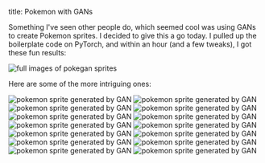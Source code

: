 title: Pokemon with GANs

Something I've seen other people do, which seemed cool was using GANs to create Pokemon sprites. I decided to give this a go today. I pulled up the boilerplate code on PyTorch, and within an hour (and a few tweaks), I got these fun results:

![full images of pokegan sprites](images/fakemon2.png)

Here are some of the more intriguing ones:

![pokemon sprite generated by GAN](images/fm_1.png)
![pokemon sprite generated by GAN](images/fm_2.png)
![pokemon sprite generated by GAN](images/fm_3.png)
![pokemon sprite generated by GAN](images/fm_4.png)
![pokemon sprite generated by GAN](images/fm_5.png)
![pokemon sprite generated by GAN](images/fm_6.png)
![pokemon sprite generated by GAN](images/fm_7.png)
![pokemon sprite generated by GAN](images/fm_8.png)
![pokemon sprite generated by GAN](images/fm_9.png)
![pokemon sprite generated by GAN](images/fm_10.png)
![pokemon sprite generated by GAN](images/fm_11.png)
![pokemon sprite generated by GAN](images/fm_12.png)
![pokemon sprite generated by GAN](images/fm_13.png)
![pokemon sprite generated by GAN](images/fm_14.png)